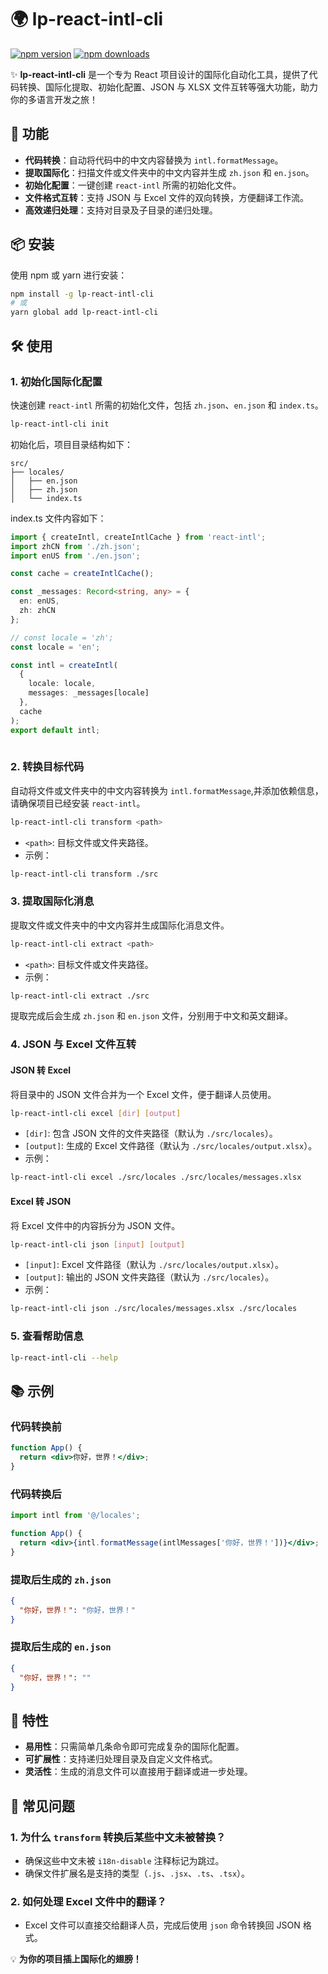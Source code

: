 
# 🌍 lp-react-intl-cli

[![npm version](https://img.shields.io/npm/v/lp-react-intl-cli.svg?style=flat-square)](https://www.npmjs.com/package/lp-react-intl-cli)
[![npm downloads](https://img.shields.io/npm/dm/lp-react-intl-cli.svg?style=flat-square)](https://www.npmjs.com/package/lp-react-intl-cli)

✨ **lp-react-intl-cli** 是一个专为 React 项目设计的国际化自动化工具，提供了代码转换、国际化提取、初始化配置、JSON 与 XLSX 文件互转等强大功能，助力你的多语言开发之旅！

## 🚀 功能

- **代码转换**：自动将代码中的中文内容替换为 `intl.formatMessage`。
- **提取国际化**：扫描文件或文件夹中的中文内容并生成 `zh.json` 和 `en.json`。
- **初始化配置**：一键创建 `react-intl` 所需的初始化文件。
- **文件格式互转**：支持 JSON 与 Excel 文件的双向转换，方便翻译工作流。
- **高效递归处理**：支持对目录及子目录的递归处理。

## 📦 安装

使用 npm 或 yarn 进行安装：

```bash
npm install -g lp-react-intl-cli
# 或
yarn global add lp-react-intl-cli
```

## 🛠️ 使用

### 1. 初始化国际化配置

快速创建 `react-intl` 所需的初始化文件，包括 `zh.json`、`en.json` 和 `index.ts`。

```bash
lp-react-intl-cli init
```

初始化后，项目目录结构如下：

```
src/
├── locales/
│   ├── en.json
│   ├── zh.json
│   └── index.ts
```

index.ts 文件内容如下：

```typescript
import { createIntl, createIntlCache } from 'react-intl';
import zhCN from './zh.json';
import enUS from './en.json';

const cache = createIntlCache();

const _messages: Record<string, any> = {
  en: enUS,
  zh: zhCN
};

// const locale = 'zh';
const locale = 'en';

const intl = createIntl(
  {
    locale: locale,
    messages: _messages[locale]
  },
  cache
);
export default intl;
      
```

### 2. 转换目标代码

自动将文件或文件夹中的中文内容转换为 `intl.formatMessage`,并添加依赖信息，请确保项目已经安装 `react-intl`。

```bash
lp-react-intl-cli transform <path>
```

- `<path>`: 目标文件或文件夹路径。
- 示例：

```bash
lp-react-intl-cli transform ./src
```

### 3. 提取国际化消息

提取文件或文件夹中的中文内容并生成国际化消息文件。

```bash
lp-react-intl-cli extract <path>
```

- `<path>`: 目标文件或文件夹路径。
- 示例：

```bash
lp-react-intl-cli extract ./src
```

提取完成后会生成 `zh.json` 和 `en.json` 文件，分别用于中文和英文翻译。

### 4. JSON 与 Excel 文件互转

#### JSON 转 Excel

将目录中的 JSON 文件合并为一个 Excel 文件，便于翻译人员使用。

```bash
lp-react-intl-cli excel [dir] [output]
```

- `[dir]`: 包含 JSON 文件的文件夹路径（默认为 `./src/locales`）。
- `[output]`: 生成的 Excel 文件路径（默认为 `./src/locales/output.xlsx`）。
- 示例：

```bash
lp-react-intl-cli excel ./src/locales ./src/locales/messages.xlsx
```

#### Excel 转 JSON

将 Excel 文件中的内容拆分为 JSON 文件。

```bash
lp-react-intl-cli json [input] [output]
```

- `[input]`: Excel 文件路径（默认为 `./src/locales/output.xlsx`）。
- `[output]`: 输出的 JSON 文件夹路径（默认为 `./src/locales`）。
- 示例：

```bash
lp-react-intl-cli json ./src/locales/messages.xlsx ./src/locales
```

### 5. 查看帮助信息

```bash
lp-react-intl-cli --help
```

## 📚 示例

### 代码转换前

```jsx
function App() {
  return <div>你好，世界！</div>;
}
```

### 代码转换后

```jsx
import intl from '@/locales';

function App() {
  return <div>{intl.formatMessage(intlMessages['你好，世界！'])}</div>;
}
```

### 提取后生成的 `zh.json`

```json
{
  "你好，世界！": "你好，世界！"
}
```

### 提取后生成的 `en.json`

```json
{
  "你好，世界！": ""
}
```

## 🌟 特性

- **易用性**：只需简单几条命令即可完成复杂的国际化配置。
- **可扩展性**：支持递归处理目录及自定义文件格式。
- **灵活性**：生成的消息文件可以直接用于翻译或进一步处理。

## 🐛 常见问题

### 1. 为什么 `transform` 转换后某些中文未被替换？
- 确保这些中文未被 `i18n-disable` 注释标记为跳过。
- 确保文件扩展名是支持的类型（`.js`、`.jsx`、`.ts`、`.tsx`）。

### 2. 如何处理 Excel 文件中的翻译？
- Excel 文件可以直接交给翻译人员，完成后使用 `json` 命令转换回 JSON 格式。


💡 **为你的项目插上国际化的翅膀！**


